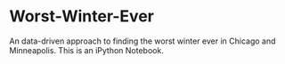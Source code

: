 # Worst-Winter-Ever
An data-driven approach to finding the worst winter ever in Chicago and Minneapolis.  This is an iPython Notebook.
